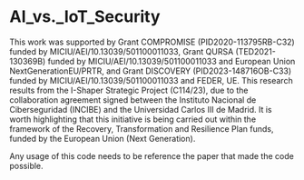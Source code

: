 # AI_vs._IoT_Security

This work was supported by Grant COMPROMISE (PID2020-113795RB-C32) funded by MICIU/AEI/10.13039/501100011033, Grant
QURSA (TED2021-130369B) funded by MICIU/AEI/10.13039/501100011033 and European Union NextGenerationEU/PRTR, and Grant
DISCOVERY (PID2023-148716OB-C33) funded by MICIU/AEI/10.13039/501100011033 and FEDER, UE. This research results from
the I-Shaper Strategic Project (C114/23), due to the collaboration agreement signed between the Instituto Nacional de Ciberseguridad
(INCIBE) and the Universidad Carlos III de Madrid. It is worth highlighting that this initiative is being carried out within the framework of
the Recovery, Transformation and Resilience Plan funds, funded by the European Union (Next Generation).

Any usage of this code needs to be reference the paper that made the code possible.
